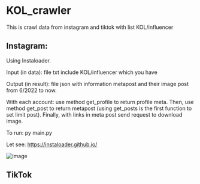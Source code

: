 # KOL_crawler
This is crawl data from instagram and tiktok with list KOL/influencer

## Instagram:
Using Instaloader.

Input (in data): file txt include KOL/influencer which you have

Output (in result): file json with information metapost and their image post from 6/2022 to now.

With each account: use method get_profile to return profile meta. Then, use method get_post to return metapost (using get_posts is the 
first function to set limit post). Finally, with links in meta post send request to download image.

To run: py main.py

Let see: https://instaloader.github.io/

![image](https://github.com/Thanhthuy-200997/KOL_crawler/assets/92812173/f1aa668c-f880-470b-844a-88d99db0004c)


## TikTok
